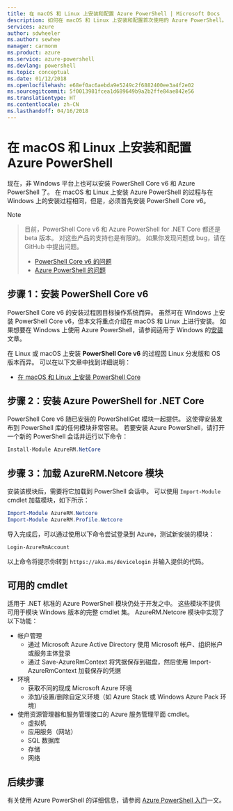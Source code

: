 ```yaml
---
title: 在 macOS 和 Linux 上安装和配置 Azure PowerShell | Microsoft Docs
description: 如何在 macOS 和 Linux 上安装和配置首次使用的 Azure PowerShell。
services: azure
author: sdwheeler
ms.author: sewhee
manager: carmonm
ms.product: azure
ms.service: azure-powershell
ms.devlang: powershell
ms.topic: conceptual
ms.date: 01/12/2018
ms.openlocfilehash: e68ef0ac6aebda9e5249c2f6882400ee3a4f2e02
ms.sourcegitcommit: 5f0013981fcea1d689649b9a2b2ffe84ae842e56
ms.translationtype: HT
ms.contentlocale: zh-CN
ms.lasthandoff: 04/16/2018
---
```

# <a name="install-and-configure-azure-powershell-on-macos-and-linux"></a>在 macOS 和 Linux 上安装和配置 Azure PowerShell

现在，非 Windows 平台上也可以安装 PowerShell Core v6 和 Azure PowerShell 了。
在 macOS 和 Linux 上安装 Azure PowerShell 的过程与在 Windows 上的安装过程相同，但是，必须首先安装 PowerShell Core v6。

> [!NOTE]

> 目前，PowerShell Core v6 和 Azure PowerShell for .NET Core 都还是 beta 版本。
> 对这些产品的支持也是有限的。 如果你发现问题或 bug，请在 GitHub 中提出问题。
>
> * [PowerShell Core v6 的问题](https://github.com/PowerShell/PowerShell/issues)
> * [Azure PowerShell 的问题](https://github.com/azure/azure-docs-powershell/issues)

## <a name="step-1-install-powershell-core-v6"></a>步骤 1：安装 PowerShell Core v6

PowerShell Core v6 的安装过程因目标操作系统而异。
虽然可在 Windows 上安装 PowerShell Core v6，但本文将重点介绍在 macOS 和 Linux 上进行安装。 如果想要在 Windows 上使用 Azure PowerShell，请参阅适用于 Windows 的[安装](./install-azurerm-ps.md)文章。

在 Linux 或 macOS 上安装 **PowerShell Core v6** 的过程因 Linux 分发版和 OS 版本而异。
可以在以下文章中找到详细说明：

- [在 macOS 和 Linux 上安装 PowerShell Core](/powershell/scripting/setup/installing-powershell-core-on-macos-and-linux)

## <a name="step-2-install-azure-powershell-for-net-core"></a>步骤 2：安装 Azure PowerShell for .NET Core

PowerShell Core v6 随已安装的 PowerShellGet 模块一起提供。 这使得安装发布到 PowerShell 库的任何模块非常容易。 若要安装 Azure PowerShell，请打开一个新的 PowerShell 会话并运行以下命令：

```powershell
Install-Module AzureRM.NetCore
```

## <a name="step-3-load-the-azurermnetcore-module"></a>步骤 3：加载 AzureRM.Netcore 模块

安装该模块后，需要将它加载到 PowerShell 会话中。 可以使用 `Import-Module` cmdlet 加载模块，如下所示：

```powershell
Import-Module AzureRM.Netcore
Import-Module AzureRM.Profile.Netcore
```

导入完成后，可以通过使用以下命令尝试登录到 Azure，测试新安装的模块：

```powershell
Login-AzureRmAccount
```

以上命令将提示你转到 `https://aka.ms/devicelogin` 并输入提供的代码。

## <a name="available-cmdlets"></a>可用的 cmdlet

适用于 .NET 标准的 Azure PowerShell 模块仍处于开发之中。 这些模块不提供可用于模块 Windows 版本的完整 cmdlet 集。 AzureRM.Netcore 模块中实现了以下功能：

* 帐户管理
  - 通过 Microsoft Azure Active Directory 使用 Microsoft 帐户、组织帐户或服务主体登录
  - 通过 Save-AzureRmContext 将凭据保存到磁盘，然后使用 Import-AzureRmContext 加载保存的凭据
* 环境
  - 获取不同的现成 Microsoft Azure 环境
  - 添加/设置/删除自定义环境（如 Azure Stack 或 Windows Azure Pack 环境）
* 使用资源管理器和服务管理接口的 Azure 服务管理平面 cmdlet。
  - 虚拟机
  - 应用服务（网站）
  - SQL 数据库
  - 存储
  - 网络

## <a name="next-steps"></a>后续步骤

有关使用 Azure PowerShell 的详细信息，请参阅 [Azure PowerShell 入门](get-started-azureps.md)一文。
